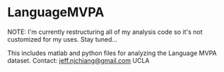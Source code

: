 # LanguageMVPA
NOTE: I'm currently restructuring all of my analysis code so it's not customized for my uses. Stay tuned...

This includes matlab and python files for analyzing the Language MVPA dataset.
Contact: jeff.njchiang@gmail.com
UCLA
